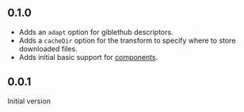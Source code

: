 ## 0.1.0

* Adds an `adapt` option for giblethub descriptors.
* Adds a `cacheDir` option for the transform to specify where to store downloaded files.
* Adds initial basic support for [components](http://github.com/componentjs/component).

## 0.0.1

Initial version
